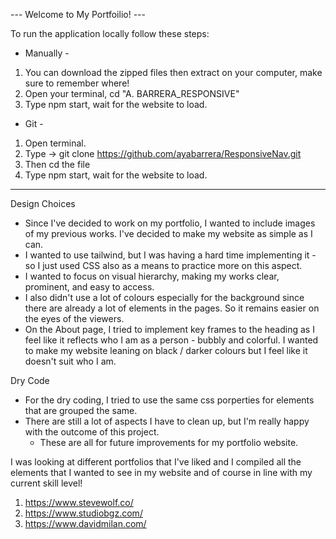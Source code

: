 --- Welcome to My Portfoilio! ---

To run the application locally follow these steps:
- Manually -
1. You can download the zipped files then extract on your computer, make sure to remember where!
2. Open your terminal, cd "A. BARRERA_RESPONSIVE"
3. Type npm start, wait for the website to load.

- Git -
1. Open terminal.
2. Type -> git clone https://github.com/ayabarrera/ResponsiveNav.git
3. Then cd the file
4. Type npm start, wait for the website to load.

--- 

Design Choices
- Since I've decided to work on  my portfolio, I wanted to include images of my previous works. I've decided to make my website as simple as I can.
- I wanted to use tailwind, but I was having a hard time implementing it - so I just used CSS also as a means to practice more on this aspect.
- I wanted to focus on visual hierarchy, making my works clear, prominent, and easy to access.
- I also didn't use a lot of colours especially for the background since there are already a lot of elements in the pages. So it remains easier on the eyes of the viewers.
- On the About page, I tried to implement key frames to the heading as I feel like it reflects who I am as a person - bubbly and colorful. I wanted to make my website leaning on black / darker colours but I feel like it doesn't suit who I am. 


Dry Code
- For the dry coding, I tried to use the same css porperties for elements that are grouped the same.
- There are still a lot of aspects I have to clean up, but I'm really happy with the outcome of this project.
    - These are all for future improvements for my portfolio website. 


I was looking at different portfolios that I've liked and I compiled all the elements that I wanted to see in my website and of course in line with my current skill level!
1. https://www.stevewolf.co/
2. https://www.studiobgz.com/
3. https://www.davidmilan.com/